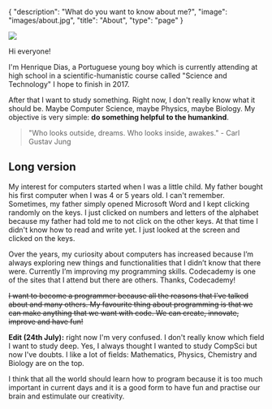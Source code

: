 {
  "description": "What do you want to know about me?",
  "image": "images/about.jpg",
  "title": "About",
  "type": "page"
}

<img src="/henrique.png" class="right">

Hi everyone!

I'm Henrique Dias, a Portuguese young boy which is currently attending at high school in a scientific-humanistic course called "Science and Technology" I hope to finish in 2017.

After that I want to study something. Right now, I don't really know what it should be. Maybe Computer Science, maybe Physics, maybe Biology. My objective is very simple: **do something helpful to the humankind**.

> "Who looks outside, dreams. Who looks inside, awakes." - Carl Gustav Jung

## Long version

My interest for computers started when I was a little child. My father bought his first computer when I was 4 or 5 years old. I can't remember. Sometimes, my father simply opened Microsoft Word and I kept clicking randomly on the keys. I just clicked on numbers and letters of the alphabet because my father had told me to not click on the other keys. At that time I didn't know how to read and write yet. I just looked at the screen and clicked on the keys.

Over the years, my curiosity about computers has increased because I’m always exploring new things and functionalities that I didn’t know that there were. Currently I’m improving my programming skills. Codecademy is one of the sites that I attend but there are others. Thanks, Codecademy!

~~I want to become a programmer because all the reasons that I’ve talked about and many others. My favourite thing about programming is that we can make anything that we want with code. We can create, innovate, improve and have fun!~~

**Edit (24th July):** right now I'm very confused. I don't really know which field I want to study deep. Yes, I always thought I wanted to study CompSci but now I've doubts. I like a lot of fields: Mathematics, Physics, Chemistry and Biology are on the top.  

I think that all the world should learn how to program because it is too much important in current days and it is a good form to have fun and practise our brain and estimulate our creativity.
